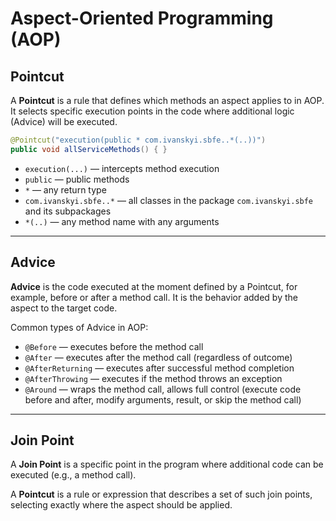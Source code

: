# Aspect-Oriented Programming (AOP)

## Pointcut

A **Pointcut** is a rule that defines which methods an aspect applies to in AOP. It selects specific execution points in the code where additional logic (Advice) will be executed.

```java
@Pointcut("execution(public * com.ivanskyi.sbfe..*(..))")
public void allServiceMethods() { }
```

* `execution(...)` — intercepts method execution
* `public` — public methods
* `*` — any return type
* `com.ivanskyi.sbfe..*` — all classes in the package `com.ivanskyi.sbfe` and its subpackages
* `*(..)` — any method name with any arguments

-----

## Advice

**Advice** is the code executed at the moment defined by a Pointcut, for example, before or after a method call. It is the behavior added by the aspect to the target code.

Common types of Advice in AOP:

* `@Before` — executes before the method call
* `@After` — executes after the method call (regardless of outcome)
* `@AfterReturning` — executes after successful method completion
* `@AfterThrowing` — executes if the method throws an exception
* `@Around` — wraps the method call, allows full control (execute code before and after, modify arguments, result, or skip the method call)

-----

## Join Point

A **Join Point** is a specific point in the program where additional code can be executed (e.g., a method call).

A **Pointcut** is a rule or expression that describes a set of such join points, selecting exactly where the aspect should be applied.
